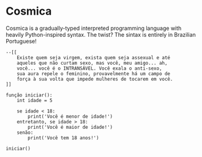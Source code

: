 # Cosmica
Cosmica is a gradually-typed interpreted programming language with heavily Python-inspired syntax. The twist? The sintax is entirely in Brazilian Portuguese!

```
--[[
	Existe quem seja virgem, exista quem seja assexual e até
	aqueles que não curtam sexo, mas você, meu amigo... ah,
	você... você é o INTRANSÁVEL. Você exala o anti-sexo,
	sua aura repele o feminino, provavelmente há um campo de
	força à sua volta que impede mulheres de tocarem em você.
]]

função iniciar():
	int idade = 5

	se idade < 18:
		print('Você é menor de idade!')
	entretanto, se idade > 18:
		print('Você é maior de idade!')
	senão:
		print('Você tem 18 anos!')

iniciar()
```